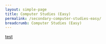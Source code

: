 ```yaml
---
layout: simple-page
title: Computer Studies (Easy)
permalink: /secondary-computer-studies-easy/
breadcrumb: Computer Studies (Easy)
---
```


[test](/placeholder-secondary-computer-science-intermediate/)
